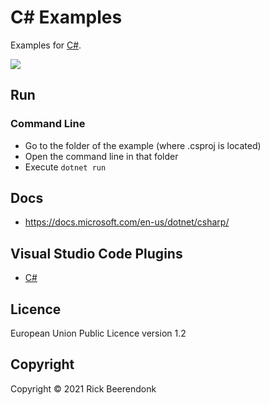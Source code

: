 # C# Examples

Examples for [C#](https://docs.microsoft.com/en-us/dotnet/csharp/).

![](https://img.shields.io/github/license/rickbeerendonk/csharp-examples.svg)

## Run

### Command Line

- Go to the folder of the example (where .csproj is located)
- Open the command line in that folder
- Execute `dotnet run`

## Docs

- https://docs.microsoft.com/en-us/dotnet/csharp/

## Visual Studio Code Plugins

- [C#](https://marketplace.visualstudio.com/items?itemName=ms-dotnettools.csharp)

## Licence

European Union Public Licence version 1.2

## Copyright

Copyright © 2021 Rick Beerendonk
